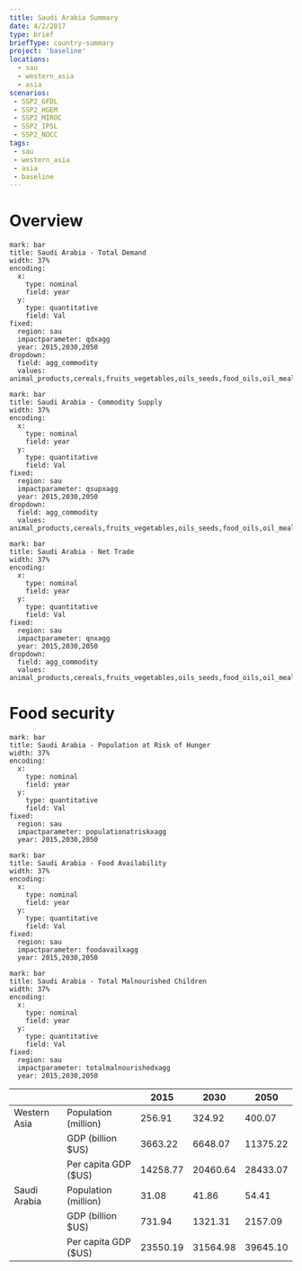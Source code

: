 ```yaml
---
title: Saudi Arabia Summary
date: 4/2/2017
type: brief
briefType: country-summary
project: 'baseline'
locations:
  - sau
  - western_asia
  - asia
scenarios:
 - SSP2_GFDL
 - SSP2_HGEM
 - SSP2_MIROC
 - SSP2_IPSL
 - SSP2_NOCC
tags:
 - sau
 - western_asia
 - asia
 - baseline
---
```

# Overview 

```chart
mark: bar
title: Saudi Arabia - Total Demand
width: 37%
encoding:
  x:
    type: nominal
    field: year
  y:
    type: quantitative
    field: Val
fixed:
  region: sau
  impactparameter: qdxagg
  year: 2015,2030,2050
dropdown:
  field: agg_commodity
  values: animal_products,cereals,fruits_vegetables,oils_seeds,food_oils,oil_meals,other,pulses,roots_tubers,sugar
```

```chart
mark: bar
title: Saudi Arabia - Commodity Supply
width: 37%
encoding:
  x:
    type: nominal
    field: year
  y:
    type: quantitative
    field: Val
fixed:
  region: sau
  impactparameter: qsupxagg
  year: 2015,2030,2050
dropdown:
  field: agg_commodity
  values: animal_products,cereals,fruits_vegetables,oils_seeds,food_oils,oil_meals,other,pulses,roots_tubers,sugar
```

```chart
mark: bar
title: Saudi Arabia - Net Trade
width: 37%
encoding:
  x:
    type: nominal
    field: year
  y:
    type: quantitative
    field: Val
fixed:
  region: sau
  impactparameter: qnxagg
  year: 2015,2030,2050
dropdown:
  field: agg_commodity
  values: animal_products,cereals,fruits_vegetables,oils_seeds,food_oils,oil_meals,other,pulses,roots_tubers,sugar
```

# Food security

```chart
mark: bar
title: Saudi Arabia - Population at Risk of Hunger
width: 37%
encoding:
  x:
    type: nominal
    field: year
  y:
    type: quantitative
    field: Val
fixed:
  region: sau
  impactparameter: populationatriskxagg
  year: 2015,2030,2050
```

```chart
mark: bar
title: Saudi Arabia - Food Availability
width: 37%
encoding:
  x:
    type: nominal
    field: year
  y:
    type: quantitative
    field: Val
fixed:
  region: sau
  impactparameter: foodavailxagg
  year: 2015,2030,2050
```

```chart
mark: bar
title: Saudi Arabia - Total Malnourished Children
width: 37%
encoding:
  x:
    type: nominal
    field: year
  y:
    type: quantitative
    field: Val
fixed:
  region: sau
  impactparameter: totalmalnourishedxagg
  year: 2015,2030,2050
```

|   |   | 2015 | 2030 | 2050 |
|---|---|---|---|---|
| Western Asia | Population (million) | 256.91 | 324.92 | 400.07 |
|  | GDP (billion $US) | 3663.22 | 6648.07 | 11375.22 |
|  | Per capita GDP ($US) | 14258.77 | 20460.64 | 28433.07 |
| Saudi Arabia | Population (million) | 31.08 | 41.86 | 54.41 |
|  | GDP (billion $US) | 731.94 | 1321.31 | 2157.09 |
|  | Per capita GDP ($US) | 23550.19| 31564.98| 39645.10|